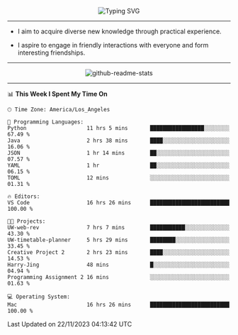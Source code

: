 <p align="center">
  <img src="https://readme-typing-svg.demolab.com?font=Fira+Code&weight=500&size=32&duration=2500&pause=1600&center=true&vCenter=true&random=false&width=1024&height=64&lines=Hi+there+%F0%9F%91%8B;I'm+delighted+you+could+make+it+here+%F0%9F%8E%89;I'm+Harry%2C+a+college+student+still+finding+my+way" alt="Typing SVG" />
</p>


---


- I aim to acquire diverse new knowledge through practical experience.

- I aspire to engage in friendly interactions with everyone and form interesting friendships.


---


<p align="center">
  <img src="https://github-readme-stats.vercel.app/api?username=Harry-Jing&show_icons=true" alt="github-readme-stats"/>
</p>


---

<!--START_SECTION:waka-->
📊 **This Week I Spent My Time On** 

```text
🕑︎ Time Zone: America/Los_Angeles

💬 Programming Languages: 
Python                   11 hrs 5 mins       █████████████████░░░░░░░░   67.49 % 
Java                     2 hrs 38 mins       ████░░░░░░░░░░░░░░░░░░░░░   16.06 % 
JSON                     1 hr 14 mins        ██░░░░░░░░░░░░░░░░░░░░░░░   07.57 % 
YAML                     1 hr                ██░░░░░░░░░░░░░░░░░░░░░░░   06.15 % 
TOML                     12 mins             ░░░░░░░░░░░░░░░░░░░░░░░░░   01.31 % 

🔥 Editors: 
VS Code                  16 hrs 26 mins      █████████████████████████   100.00 % 

🐱‍💻 Projects: 
UW-web-rev               7 hrs 7 mins        ███████████░░░░░░░░░░░░░░   43.30 % 
UW-timetable-planner     5 hrs 29 mins       ████████░░░░░░░░░░░░░░░░░   33.45 % 
Creative Project 2       2 hrs 23 mins       ████░░░░░░░░░░░░░░░░░░░░░   14.53 % 
Harry-Jing               48 mins             █░░░░░░░░░░░░░░░░░░░░░░░░   04.94 % 
Programming Assignment 2 16 mins             ░░░░░░░░░░░░░░░░░░░░░░░░░   01.63 % 

💻 Operating System: 
Mac                      16 hrs 26 mins      █████████████████████████   100.00 % 
```


 Last Updated on 22/11/2023 04:13:42 UTC
<!--END_SECTION:waka-->

